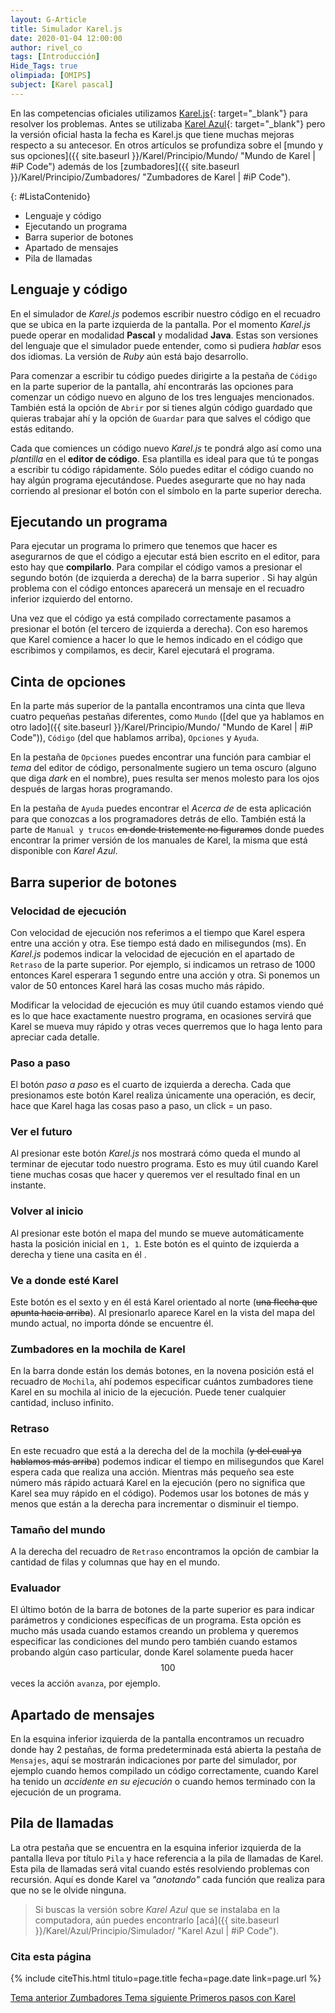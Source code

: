 ```yaml
---
layout: G-Article
title: Simulador Karel.js
date: 2020-01-04 12:00:00
author: rivel_co
tags: [Introducción]
Hide_Tags: true
olimpiada: [OMIPS]
subject: [Karel pascal]
---
```


En las competencias oficiales utilizamos [Karel.js](https://omegaup.com/karel.js/ "Karel.js"){: target="_blank"} para resolver los problemas. Antes se utilizaba [Karel Azul](http://www.cmirg.com/karelotitlan/Pantallas/descargas.aspx){: target="_blank"} pero la versión oficial hasta la fecha es Karel.js que tiene muchas mejoras respecto a su antecesor. En otros artículos se profundiza sobre el [mundo y sus opciones]({{ site.baseurl }}/Karel/Principio/Mundo/ "Mundo de Karel &vert; #iP Code") además de los [zumbadores]({{ site.baseurl }}/Karel/Principio/Zumbadores/ "Zumbadores de Karel &vert; #iP Code").

{: #ListaContenido}
- Lenguaje y código
- Ejecutando un programa
- Barra superior de botones
- Apartado de mensajes
- Pila de llamadas

## Lenguaje y código

En el simulador de *Karel.js* podemos escribir nuestro código en el recuadro que se ubica en la parte izquierda de la pantalla. Por el momento *Karel.js* puede operar en modalidad **Pascal** y modalidad **Java**. Estas son versiones del lenguaje que el simulador puede entender, como si pudiera *hablar* esos dos idiomas. La versión de *Ruby* aún está bajo desarrollo.

Para comenzar a escribir tu código puedes dirigirte a la pestaña de `Código` en la parte superior de la pantalla, ahí encontrarás las opciones para comenzar un código nuevo en alguno de los tres lenguajes mencionados. También está la opción de `Abrir` por si tienes algún código guardado que quieras trabajar ahí y la opción de `Guardar` para que salves el código que estás editando.

Cada que comiences un código nuevo *Karel.js* te pondrá algo así como una *plantilla* en el **editor de código**. Esa plantilla es ideal para que tú te pongas a escribir tu código rápidamente. Sólo puedes editar el código cuando no hay algún programa ejecutándose. Puedes asegurarte que no hay nada corriendo al presionar el botón con el símbolo <i class="fas fa-redo-alt"></i> en la parte superior derecha. 

## Ejecutando un programa

Para ejecutar un programa lo primero que tenemos que hacer es asegurarnos de que el código a ejecutar está bien escrito en el editor, para esto hay que **compilarlo**. Para compilar el código vamos a presionar el segundo botón (de izquierda a derecha) de la barra superior <i class="fas fa-th-large"></i>. Si hay algún problema con el código entonces aparecerá un mensaje en el recuadro inferior izquierdo del entorno.

Una vez que el código ya está compilado correctamente pasamos a presionar el botón <i class="fas fa-play"></i> (el tercero de izquierda a derecha). Con eso haremos que Karel comience a hacer lo que le hemos indicado en el código que escribimos y compilamos, es decir, Karel ejecutará el programa.

## Cinta de opciones

En la parte más superior de la pantalla encontramos una cinta que lleva cuatro pequeñas pestañas diferentes, como `Mundo` ([del que ya hablamos en otro lado]({{ site.baseurl }}/Karel/Principio/Mundo/ "Mundo de Karel &vert; #iP Code")), `Código` (del que hablamos arriba), `Opciones` y `Ayuda`.

En la pestaña de `Opciones` puedes encontrar una función para cambiar el *tema* del editor de código, personalmente sugiero un tema oscuro (alguno que diga *dark* en el nombre), pues resulta ser menos molesto para los ojos después de largas horas programando.

En la pestaña de `Ayuda` puedes encontrar el *Acerca de* de esta aplicación para que conozcas a los programadores detrás de ello. También está la parte de `Manual y trucos` <s>en donde tristemente no figuramos</s> donde puedes encontrar la primer versión de los manuales de Karel, la misma que está disponible con *Karel Azul*.

## Barra superior de botones

### Velocidad de ejecución

Con velocidad de ejecución nos referimos a el tiempo que Karel espera entre una acción y otra. Ese tiempo está dado en milisegundos (ms). En *Karel.js* podemos indicar la velocidad de ejecución en el apartado de `Retraso` de la parte superior. Por ejemplo, si indicamos un retraso de 1000 entonces Karel esperara 1 segundo entre una acción y otra. Si ponemos un valor de 50 entonces Karel hará las cosas mucho más rápido.

Modificar la velocidad de ejecución es muy útil cuando estamos viendo qué es lo que hace exactamente nuestro programa, en ocasiones servirá que Karel se mueva muy rápido y otras veces querremos que lo haga lento para apreciar cada detalle.

### Paso a paso

El botón *paso a paso* <i class="fas fa-forward"></i> es el cuarto de izquierda a derecha. Cada que presionamos este botón Karel realiza únicamente una operación, es decir, hace que Karel haga las cosas paso a paso, un click = un paso.

### Ver el futuro

Al presionar este botón *Karel.js* nos mostrará cómo queda el mundo al terminar de ejecutar todo nuestro programa. Esto es muy útil cuando Karel tiene muchas cosas que hacer y queremos ver el resultado final en un instante.

### Volver al inicio

Al presionar este botón el mapa del mundo se mueve automáticamente hasta la posición inicial en `1, 1`. Este botón es el quinto de izquierda a derecha y tiene una casita en él <i class="fas fa-home"></i>. 

### Ve a donde esté Karel

Este botón es el sexto y en él está Karel orientado al norte (<s>una flecha que apunta hacia arriba</s>). Al presionarlo aparece Karel en la vista del mapa del mundo actual, no importa dónde se encuentre él.

### Zumbadores en la mochila de Karel

En la barra donde están los demás botones, en la novena posición está el recuadro de `Mochila`, ahí podemos especificar cuántos zumbadores tiene Karel en su mochila al inicio de la ejecución. Puede tener cualquier cantidad, incluso infinito.

### Retraso

En este recuadro que está a la derecha del de la mochila (<s>y del cual ya hablamos más arriba</s>) podemos indicar el tiempo en milisegundos que Karel espera cada que realiza una acción. Mientras más pequeño sea este número más rápido actuará Karel en la ejecución (pero no significa que Karel sea muy rápido en el código). Podemos usar los botones de más y menos que están a la derecha para incrementar o disminuir el tiempo.

### Tamaño del mundo

A la derecha del recuadro de `Retraso` encontramos la opción de cambiar la cantidad de filas y columnas que hay en el mundo.

### Evaluador

El último botón de la barra de botones de la parte superior es para indicar parámetros y condiciones específicas de un programa. Esta opción es mucho más usada cuando estamos creando un problema y queremos especificar las condiciones del mundo pero también cuando estamos probando algún caso particular, donde Karel solamente pueda hacer $$100$$ veces la acción `avanza`, por ejemplo.

## Apartado de mensajes

En la esquina inferior izquierda de la pantalla encontramos un recuadro donde hay 2 pestañas, de forma predeterminada está abierta la pestaña de `Mensajes`, aquí se mostrarán indicaciones por parte del simulador, por ejemplo cuando hemos compilado un código correctamente, cuando Karel ha tenido un *accidente en su ejecución* o cuando hemos terminado con la ejecución de un programa.

## Pila de llamadas

La otra pestaña que se encuentra en la esquina inferior izquierda de la pantalla lleva por título `Pila` y hace referencia a la pila de llamadas de Karel. Esta pila de llamadas será vital cuando estés resolviendo problemas con recursión. Aquí es donde Karel va *"anotando"* cada función que realiza para que no se le olvide ninguna. 

> Si buscas la versión sobre *Karel Azul* que se instalaba en la computadora, aún puedes encontrarlo [acá]({{ site.baseurl }}/Karel/Azul/Principio/Simulador/ "Karel Azul &vert; #iP Code").

### Cita esta página

{% include citeThis.html titulo=page.title fecha=page.date link=page.url %}

<div class="Nav">
    <a id="navLeft" href="{{ site.baseurl }}/Karel/Principio/Zumbadores/" title="Zumbadores &vert; #iP Code">
        Tema anterior
        <span>Zumbadores</span>
    </a>
    <a id="navRight" href="{{ site.baseurl }}/Karel/Principio/Primeros-pasos/" title="Primeros pasos con Karel &vert; #iP Code">
        Tema siguiente
        <span>Primeros pasos con Karel</span>
    </a>
</div>